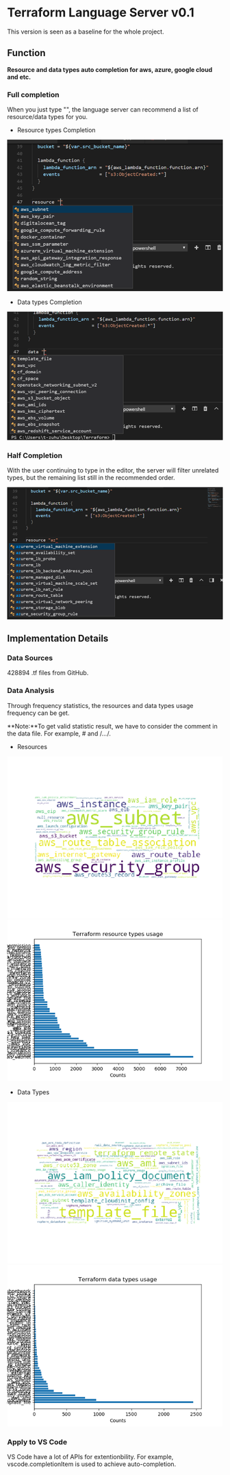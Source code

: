 # Terraform Language Server v0.1
This version is seen as a baseline for the whole project.

## Function 
**Resource and data types auto completion for aws, azure, google cloud and etc.**

### Full completion

When you just type "", the language server can recommend a list of resource/data types for you.

- Resource types Completion

![](https://github.com/zunlihu/Terraform-Language-Server/blob/master/images/Version%200.1/resourceCompletion.png)

- Data types Completion

![](https://github.com/zunlihu/Terraform-Language-Server/blob/master/images/Version%200.1/dataCompletion.PNG)

### Half Completion
With the user continuing to type in the editor, the server will filter unrelated types, but the remaining list still in the recommended order.

![](https://github.com/zunlihu/Terraform-Language-Server/blob/master/images/Version%200.1/halfCompletion.png)

## Implementation Details
### Data Sources
428894 .tf files from GitHub.

### Data Analysis

Through frequency statistics, the resources and data types usage frequency can be get. 

**Note:**To get valid statistic result, we have to consider the comment in the data file. For example, # and /*...*/.

- Resources

![](https://github.com/zunlihu/Terraform-Language-Server/blob/master/dataSource/data_count/images/res_wordCloud.png)
![](https://github.com/zunlihu/Terraform-Language-Server/blob/master/dataSource/data_count/images/resNums.png)

- Data Types

![](https://github.com/zunlihu/Terraform-Language-Server/blob/master/dataSource/data_count/images/data_wordCloud.png)
![](https://github.com/zunlihu/Terraform-Language-Server/blob/master/dataSource/data_count/images/dataNums.png)

### Apply to VS Code
VS Code have a lot of APIs for extentionbility. For example, vscode.completionItem is used to achieve auto-completion. 